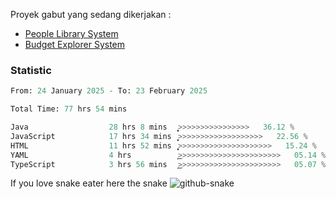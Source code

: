 Proyek gabut yang sedang dikerjakan :
  - [People Library System](https://github.com/putra4648/people-library-system)
  - [Budget Explorer System](https://gitlab.com/gabut1015701/budget-explorer)

### Statistic
<!--START_SECTION:waka-->

```python
From: 24 January 2025 - To: 23 February 2025

Total Time: 77 hrs 54 mins

Java                  28 hrs 8 mins   ͎͎͎͎͎͎͎͎͎>>>>>>>>>>>>>>>>   36.12 %
JavaScript            17 hrs 34 mins  ͎͎͎͎͎̝>>>>>>>>>>>>>>>>>>>   22.56 %
HTML                  11 hrs 52 mins  ͎͎͎̞>>>>>>>>>>>>>>>>>>>>>   15.24 %
YAML                  4 hrs           ͎͜>>>>>>>>>>>>>>>>>>>>>>>   05.14 %
TypeScript            3 hrs 56 mins   ͎͜>>>>>>>>>>>>>>>>>>>>>>>   05.07 %
```

<!--END_SECTION:waka-->

If you love snake eater here the snake 
<picture>
  <source media="(prefers-color-scheme: dark)" srcset="https://github.com/pradana4648/pradana4648/blob/c0566a83ca6ea5f2e46bab00e717c4c82b4b5c4c/github-contribution-grid-snake-dark.svg" />
  <source media="(prefers-color-scheme: light)" srcset="https://github.com/pradana4648/pradana4648/blob/c0566a83ca6ea5f2e46bab00e717c4c82b4b5c4c/github-contribution-grid-snake.svg" />
  <img alt="github-snake" src="https://github.com/pradana4648/pradana4648/blob/c0566a83ca6ea5f2e46bab00e717c4c82b4b5c4c/github-contribution-grid-snake.svg" />
</picture>
